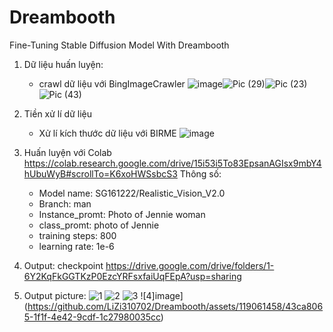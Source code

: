 # Dreambooth
Fine-Tuning Stable Diffusion Model With Dreambooth

1. Dữ liệu huấn luyện:
   - crawl dữ liệu với BingImageCrawler
   ![image](https://github.com/LiZi310702/Dreambooth/assets/119061458/c2f39a0b-247d-4a90-b095-d3ec61e9a5a1)![Pic (29)](https://github.com/LiZi310702/Dreambooth/assets/119061458/98a2557c-5d93-4803-96c0-aab73a024d0b)![Pic (23)](https://github.com/LiZi310702/Dreambooth/assets/119061458/f6d08d13-c351-4dd2-91c1-83498f2506a4)![Pic (43)](https://github.com/LiZi310702/Dreambooth/assets/119061458/3a8c8307-de22-418a-818a-57dbd3944afe)
   

   
   
   
3. Tiền xử lí dữ liệu
   - Xử lí kích thước dữ liệu với BIRME
     ![image](https://github.com/LiZi310702/Dreambooth/assets/119061458/d0346a65-29e2-4052-a852-3e4a0cd063a6)

4. Huấn luyện với Colab
   https://colab.research.google.com/drive/15i53i5To83EpsanAGIsx9mbY4hUbuWyB#scrollTo=K6xoHWSsbcS3
   Thông số:
   + Model name: SG161222/Realistic_Vision_V2.0
   + Branch: man
   + Instance_promt: Photo of Jennie woman
   + class_promt: photo of Jennie
   + training steps: 800
   + learning rate: 1e-6
6. Output: checkpoint
   https://drive.google.com/drive/folders/1-6Y2KqFkGGTKzP0EzcYRFsxfaiUqFEpA?usp=sharing
7. Output picture:
   ![1](https://github.com/LiZi310702/Dreambooth/assets/119061458/2ddf6814-cbd1-4c6b-961e-ccf48ce7c8f7)
   ![2](https://github.com/LiZi310702/Dreambooth/assets/119061458/099168c8-9f6b-439c-aef6-1b288b3e1698)
   ![3](https://github.com/LiZi310702/Dreambooth/assets/119061458/ea3f1dbc-b0dd-4097-bd61-ed554e4253a7)
   ![4]image](https://github.com/LiZi310702/Dreambooth/assets/119061458/43ca8065-1f1f-4e42-9cdf-1c27980035cc)
